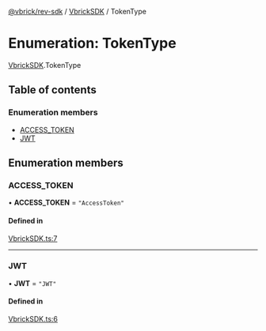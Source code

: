 [@vbrick/rev-sdk](../README.md) / [VbrickSDK](../modules/VbrickSDK.md) / TokenType

# Enumeration: TokenType

[VbrickSDK](../modules/VbrickSDK.md).TokenType

## Table of contents

### Enumeration members

- [ACCESS\_TOKEN](VbrickSDK.TokenType.md#access_token)
- [JWT](VbrickSDK.TokenType.md#jwt)

## Enumeration members

### ACCESS\_TOKEN

• **ACCESS\_TOKEN** = `"AccessToken"`

#### Defined in

[VbrickSDK.ts:7](https://github.com/vbrick/rev-sdk-js/blob/cac113d/src/VbrickSDK.ts#L7)

___

### JWT

• **JWT** = `"JWT"`

#### Defined in

[VbrickSDK.ts:6](https://github.com/vbrick/rev-sdk-js/blob/cac113d/src/VbrickSDK.ts#L6)
